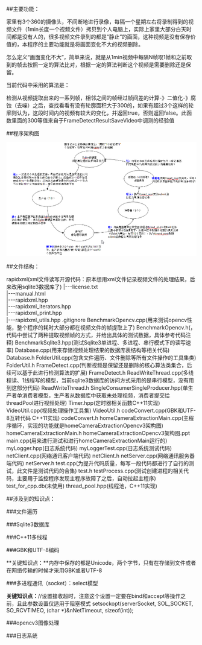 ##主要功能：

家里有3个360的摄像头，不间断地进行录像，每隔一个星期左右将录制得到的视频文件（1min长度一个视频文件）拷贝到个人电脑上，实际上家里大部分白天时间都是没有人的，很多视频文件录到的都是“静止“的画面，这种视频是没有保存价值的，本程序的主要功能就是将画面变化不大的视频删除。

怎么定义“画面变化不大”，简单来说，就是从1min视频中每隔N帧取1帧和之前取到的帧去按照一定的算法比对，根据一定的算法判断这个视频是需要删除还是保留。

当前代码中采用的算法是：

检测从视频提取出来的一系列帧，相邻之间的帧经过帧间差的计算-》二值化-》腐蚀（去噪）之后，查找看看有没有轮廓面积大于300的，如果有超过3个这样的轮廓则认为，这段时间内的视频有较大的变化，并返回true，否则返回false。此函数里面的300等值来自于FrameDetectResultSaveVideo中调测的经验值

##程序架构图

![1569425124100](pic/1569425124100.png)

##文件结构：

rapidxml(xml文件读写开源代码：原本想用xml文件记录视频文件的处理结果，后来改用sqlite3数据库了)
|---license.txt		
|---manual.html		
|---rapidxml.hpp		
|---rapidxml_iterators.hpp		
|---rapidxml_print.hpp		
|---rapidxml_utils.hpp
.gitignore
BenchmarkOpencv.cpp(用来测试opencv性能，整个程序的耗时大部分都在视频文件的帧提取上了)
BenchmarkOpencv.h(，代码中尝试了两种提取视频帧的方式，并给出具体的测试数据，具体参考代码注释)
BenchmarkSqlite3.hpp(测试Sqlite3单进程、多进程、串行模式下的读写速率)
Database.cpp(用来存储视频处理结果的数据库表结构等相关代码)
Database.h
FolderUtil.cpp(包含文件遍历、文件删除等所有文件操作的工具集类)
FolderUtil.h
FrameDetect.cpp(判断视频是保留还是删除的核心算法类集合，后续可以基于此进行检测算法的扩展)
FrameDetect.h
ReadWriteThread.cpp(多线程读、1线程写的模型，当前sqlite3数据库的访问方式采用的是串行模型，没有用到这部分代码)
ReadWriteThread.h
SingleConsumerSingleProducer.hpp(单生产者单消费者模型，生产者从数据库中获取未处理视频，消费者提交给threadPool进行视频处理)
Timer.hpp(定时器相关函数C++11实现)
VideoUtil.cpp(视频处理操作工具集)
VideoUtil.h
codeConvert.cpp(GBK和UTF-8互转代码 C++11实现)
codeConvert.h
homeCameraExtractionMain.cpp(主程序循环，实现的功能就是homeCameraExtractionOpencv3架构图)
homeCameraExtractionMain.h
homeCameraExtractionOpencv3架构图.ppt
main.cpp(用来进行测试和进行homeCameraExtractionMain运行的)
myLogger.hpp(日志系统代码)
myLoggerTest.cpp(日志系统测试代码)
netClient.cpp(网络通讯客户端代码)
netClient.h
netServer.cpp(网络通讯服务器端代码)
netServer.h
test.cpp(为提升代码质量，每写一段代码都进行了自行的测试，此文件是测试代码的合集)
test.h
testProcess.cpp(测试创建进程的相关代码，主要用于监控程序发现主程序故障了之后，自动拉起主程序)
test_for_cpp.db(未使用)
thread_pool.hpp(线程池，C++11实现)

##涉及到的知识点：

###文件遍历

###Sqlite3数据库

###C++11多线程

###GBK和UTF-8编码

**关键知识点：**内存中保存的都是Unicode，两个字节，只有在存储到文件或者在网络传输的时候才采用GBK或者UTF-8

###多进程通讯（socket）：select模型

**关键知识点：**//设置接收超时，注意这个设置一定要在bind和accept等操作之前，且此参数设置仅适用于阻塞模式
	setsockopt(serverSocket, SOL_SOCKET, SO_RCVTIMEO, (char *)&nNetTimeout, sizeof(int));

###opencv3图像处理

###日志系统

